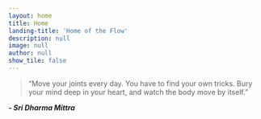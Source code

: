 ```yaml
---
layout: home
title: Home
landing-title: 'Home of the Flow'
description: null
image: null
author: null
show_tile: false
---
```


<blockquote>“Move your joints every day. You have to find your own tricks. Bury your mind deep in your heart, and watch the body move by itself.”</blockquote>
<i style="text-align:left"><b>- Sri Dharma Mittra</b></i>